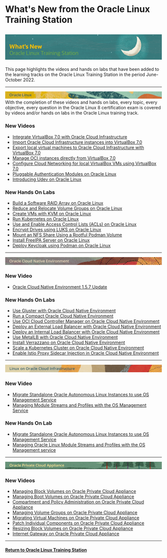 # What's New from the Oracle Linux Training Station

![](../common/images/whats-new-head2.png)
---
This page highlights the videos and hands on labs that have been added to the learning tracks on the Oracle Linux Training Station in the period June-October 2022.

---

![](../common/images/OL-banner-v2a.png)
With the completion of these videos and hands on labs, every topic, every objective, every question in the Oracle Linux 8 certification exam is covered by videos and/or hands on labs in the Oracle Linux training track.

### New Videos

- [Integrate VirtualBox 7.0 with Oracle Cloud Infrastructure](https://youtu.be/3roYMw-D2ks)
- [Import Oracle Cloud Infrastructure instances into VirtualBox 7.0](https://youtu.be/xGoE8X5NqkM)
- [Export local virtual machines to Oracle Cloud Infrastructure with VirtualBox 7.0](https://youtu.be/KZAw45DeIMw)
- [Manage OCI instances directly from VirtualBox 7.0](https://youtu.be/uFEN4Di-WDE)
- [Configure Cloud Networking for local VirtualBox VMs using VirtualBox 7.0](https://youtu.be/wi853qbgXh4)
- [Pluggable Authentication Modules on Oracle Linux](https://youtu.be/KRGC2lElVC8)
- [Introducing Udev on Oracle Linux](https://youtu.be/y3q8HAMTPDc)

### New Hands On Labs

- [Build a Software RAID Array on Oracle Linux](https://luna.oracle.com/lab/2c5aab94-cacb-4978-b0c9-aca5c953f6e4)
- [Reduce and Relocate Volume Groups on Oracle Linux](https://luna.oracle.com/lab/ee495d1a-4e00-4d77-9719-2f27591d1ecd)
- [Create VMs with KVM on Oracle Linux](https://luna.oracle.com/lab/1671b073-895c-4800-bd60-cfe1f445074c)
- [Run Kubernetes on Oracle Linux](https://luna.oracle.com/lab/01e69515-8cda-4d6e-89af-849f324c4b7f)
- [Use and Enable Access Control Lists (ACLs) on Oracle Linux](https://luna.oracle.com/lab/7a272852-6042-47e3-b25f-eb681c733e66)
- [Encrypt Drives using LUKS on Oracle Linux](https://luna.oracle.com/lab/9c62956d-153b-4e93-84b0-0b2759f7e4bb)
- [Mount an NFS Share Using a Rootful Podman Volume](https://luna.oracle.com/lab/556e1401-568f-447e-8c0b-c94a86b1114f)
- [Install FreeIPA Server on Oracle Linux](https://luna.oracle.com/lab/19bfac85-6c1e-4775-8fc3-6f55022a8e47)
- [Deploy Keycloak using Podman on Oracle Linux](https://luna.oracle.com/lab/752793ff-9f74-4bb0-b848-90c5bcae4388)

---

![](../common/images/OCNE-banner-v2.png)

### New Video

- [Oracle Cloud Native Environment 1.5.7 Update](https://youtu.be/zMjAfYUB3Qw)


### New Hands On Labs

- [Use Gluster with Oracle Cloud Native Environment](https://luna.oracle.com/lab/5455954d-142c-4801-9f34-5946ad19573d)
- [Run a Compact Oracle Cloud Native Environment](https://luna.oracle.com/lab/c1bf32f7-7809-4355-bf83-d3f46797dd02)
- [Use OCI Cloud Controller Manager on Oracle Cloud Native Environment](https://luna.oracle.com/lab/5571f277-3eb9-435f-b3b3-fe421fb9747e)
- [Deploy an External Load Balancer with Oracle Cloud Native Environment](https://luna.oracle.com/lab/be8d99fc-44c3-4062-a3c3-95e982243ccf)
- [Deploy an Internal Load Balancer with Oracle Cloud Native Environment](https://luna.oracle.com/lab/15c6f5a7-9fec-4946-bb42-92dd41310fdf)
- [Use MetalLB with Oracle Cloud Native Environment](https://luna.oracle.com/lab/d931637d-4e6b-4a46-ba17-810a942c4309)
- [Install Verrazzano on Oracle Cloud Native Environment](https://luna.oracle.com/lab/8a6bf419-7ef9-4be1-a679-680b03191011)
- [Scale a Kubernetes Cluster on Oracle Cloud Native Environment](https://luna.oracle.com/lab/6c9e4d88-27e7-43bd-9366-0693fb8e4d3a)
- [Enable Istio Proxy Sidecar Injection in Oracle Cloud Native Environment](https://luna.oracle.com/lab/6e667326-fd72-4e65-a5b5-8398c5eef960)

---
   
![](../common/images/OLCI-banner-v2.png)

### New Video

- [Migrate Standalone Oracle Autonomous Linux Instances to use OS Management Service](https://youtu.be/vNY4jelIdgk)
- [Managing Module Streams and Profiles with the OS Management Service](https://youtu.be/y-dnguUNr6Y)

### New Hands On Lab

- [Migrate Standalone Oracle Autonomous Linux Instances to use OS Management Service](https://luna.oracle.com/lab/8848ec22-81cd-46d5-aeab-dd2dae36118b)
- [Managing Oracle Linux Module Streams and Profiles with the OS Management service](https://luna.oracle.com/lab/6abfafd9-749e-4b28-93ea-830b6046501d)

---

![](../common/images/PCA-banner-v2.png)

### New Videos

- [Managing Block Volumes on Oracle Private Cloud Appliance](https://youtu.be/s5N6mGxUNew)
- [Managing Boot Volumes on Oracle Private Cloud Appliance](https://youtu.be/Vo4119i8HsU)
- [Compartment and Policy Administration on Oracle Private Cloud Appliance](https://youtu.be/KV4sQOWXab8)
- [Managing Volume Groups on Oracle Private Cloud Appliance](https://youtu.be/YlwfUWbXsT8)
- [Migrating Virtual Machines on Oracle Private Cloud Appliance](https://youtu.be/_YjZMVApxaE)
- [Patch Individual Components on Oracle Private Cloud Appliance](https://youtu.be/v_5ASLflVxU)
- [Resizing Block Volumes on Oracle Private Cloud Appliance](https://youtu.be/bO2kM9tSPU0)
- [Internet Gateway on Oracle Private Cloud Appliance](https://youtu.be/H8GwY7i720A)

---
#### [Return to Oracle Linux Training Station](../README.md)
